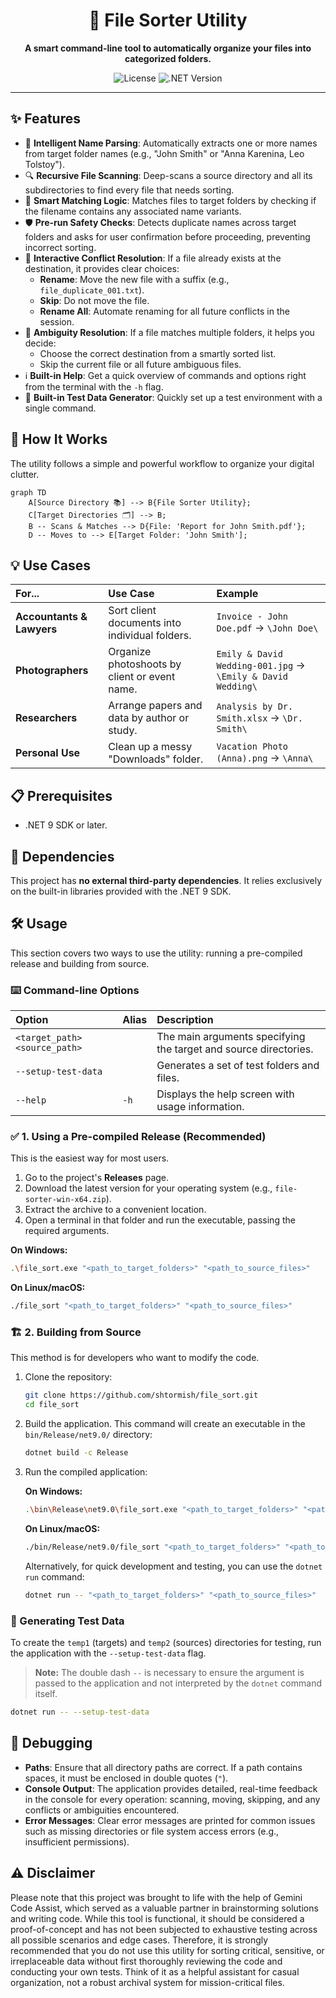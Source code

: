 <div align="center">

# 📂 File Sorter Utility

**A smart command-line tool to automatically organize your files into categorized folders.**

![License](https://img.shields.io/badge/license-MIT-blue.svg)
![.NET Version](https://img.shields.io/badge/.NET-9.0-purple.svg)

</div>

---

## ✨ Features

*   🎯 **Intelligent Name Parsing**: Automatically extracts one or more names from target folder names (e.g., "John Smith" or "Anna Karenina, Leo Tolstoy").
*   🔍 **Recursive File Scanning**: Deep-scans a source directory and all its subdirectories to find every file that needs sorting.
*   🤖 **Smart Matching Logic**: Matches files to target folders by checking if the filename contains any associated name variants.
*   🛡️ **Pre-run Safety Checks**: Detects duplicate names across target folders and asks for user confirmation before proceeding, preventing incorrect sorting.
*   🤝 **Interactive Conflict Resolution**: If a file already exists at the destination, it provides clear choices:
    *   **Rename**: Move the new file with a suffix (e.g., `file_duplicate_001.txt`).
    *   **Skip**: Do not move the file.
    *   **Rename All**: Automate renaming for all future conflicts in the session.
*   🤔 **Ambiguity Resolution**: If a file matches multiple folders, it helps you decide:
    *   Choose the correct destination from a smartly sorted list.
    *   Skip the current file or all future ambiguous files.
*   ℹ️ **Built-in Help**: Get a quick overview of commands and options right from the terminal with the `-h` flag.
*   🧪 **Built-in Test Data Generator**: Quickly set up a test environment with a single command.

## 🚀 How It Works

The utility follows a simple and powerful workflow to organize your digital clutter.

```mermaid
graph TD
    A[Source Directory 📚] --> B{File Sorter Utility};
    C[Target Directories 🗂️] --> B;
    B -- Scans & Matches --> D{File: 'Report for John Smith.pdf'};
    D -- Moves to --> E[Target Folder: 'John Smith'];
```

## 💡 Use Cases

| **For...** | **Use Case** | **Example** |
| :--- | :--- | :--- |
| **Accountants & Lawyers** | Sort client documents into individual folders. | `Invoice - John Doe.pdf` → `\John Doe\` |
| **Photographers** | Organize photoshoots by client or event name. | `Emily & David Wedding-001.jpg` → `\Emily & David Wedding\` |
| **Researchers** | Arrange papers and data by author or study. | `Analysis by Dr. Smith.xlsx` → `\Dr. Smith\` |
| **Personal Use** | Clean up a messy "Downloads" folder. | `Vacation Photo (Anna).png` → `\Anna\` |

## 📋 Prerequisites

*   .NET 9 SDK or later.

## 🔗 Dependencies

This project has **no external third-party dependencies**. It relies exclusively on the built-in libraries provided with the .NET 9 SDK.

## 🛠️ Usage

This section covers two ways to use the utility: running a pre-compiled release and building from source.

### ⌨️ Command-line Options

| Option | Alias | Description |
| :--- | :--- | :--- |
| `<target_path> <source_path>` | | The main arguments specifying the target and source directories. |
| `--setup-test-data` | | Generates a set of test folders and files. |
| `--help` | `-h` | Displays the help screen with usage information. |

### ✅ 1. Using a Pre-compiled Release (Recommended)

This is the easiest way for most users.

1.  Go to the project's **Releases** page.
2.  Download the latest version for your operating system (e.g., `file-sorter-win-x64.zip`).
3.  Extract the archive to a convenient location.
4.  Open a terminal in that folder and run the executable, passing the required arguments.

**On Windows:**
```bash
.\file_sort.exe "<path_to_target_folders>" "<path_to_source_files>"
```

**On Linux/macOS:**
```bash
./file_sort "<path_to_target_folders>" "<path_to_source_files>"
```

### 🏗️ 2. Building from Source

This method is for developers who want to modify the code.

1.  Clone the repository:
    ```bash
    git clone https://github.com/shtormish/file_sort.git
    cd file_sort
    ```
2.  Build the application. This command will create an executable in the `bin/Release/net9.0/` directory:
    ```bash
    dotnet build -c Release
    ```
3.  Run the compiled application:

    **On Windows:**
    ```bash
    .\bin\Release\net9.0\file_sort.exe "<path_to_target_folders>" "<path_to_source_files>"
    ```

    **On Linux/macOS:**
    ```bash
    ./bin/Release/net9.0/file_sort "<path_to_target_folders>" "<path_to_source_files>"
    ```

    Alternatively, for quick development and testing, you can use the `dotnet run` command:
    ```bash
    dotnet run -- "<path_to_target_folders>" "<path_to_source_files>"
    ```

### 🎲 Generating Test Data

To create the `temp1` (targets) and `temp2` (sources) directories for testing, run the application with the `--setup-test-data` flag.

> **Note:** The double dash `--` is necessary to ensure the argument is passed to the application and not interpreted by the `dotnet` command itself.

```bash
dotnet run -- --setup-test-data
```

## 🐛 Debugging

*   **Paths**: Ensure that all directory paths are correct. If a path contains spaces, it must be enclosed in double quotes (`"`).
*   **Console Output**: The application provides detailed, real-time feedback in the console for every operation: scanning, moving, skipping, and any conflicts or ambiguities encountered.
*   **Error Messages**: Clear error messages are printed for common issues such as missing directories or file system access errors (e.g., insufficient permissions).

## ⚠️ Disclaimer

Please note that this project was brought to life with the help of Gemini Code Assist, which served as a valuable partner in brainstorming solutions and writing code. While this tool is functional, it should be considered a proof-of-concept and has not been subjected to exhaustive testing across all possible scenarios and edge cases. Therefore, it is strongly recommended that you do not use this utility for sorting critical, sensitive, or irreplaceable data without first thoroughly reviewing the code and conducting your own tests. Think of it as a helpful assistant for casual organization, not a robust archival system for mission-critical files.
